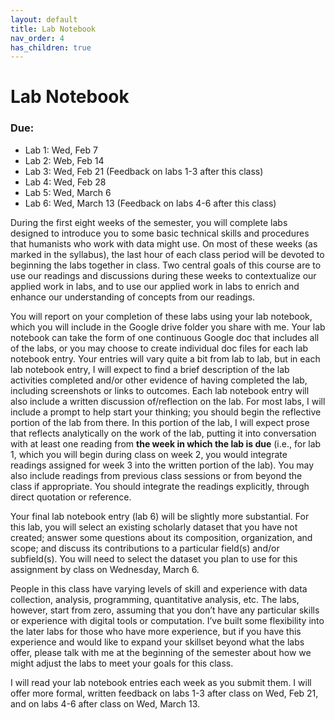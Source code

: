 ```yaml
---
layout: default
title: Lab Notebook
nav_order: 4
has_children: true
---
```

# Lab Notebook
### Due:
- Lab 1: Wed, Feb 7
- Lab 2: Web, Feb 14
- Lab 3: Wed, Feb 21 (Feedback on labs 1-3 after this class)
- Lab 4: Wed, Feb 28
- Lab 5: Wed, March 6
- Lab 6: Wed, March 13 (Feedback on labs 4-6 after this class)

During the first eight weeks of the semester, you will complete labs designed to introduce you to some basic technical skills and procedures that humanists who work with data might use. On most of these weeks (as marked in the syllabus), the last hour of each class period will be devoted to beginning the labs together in class. Two central goals of this course are to use our readings and discussions during these weeks to contextualize our applied work in labs, and to use our applied work in labs to enrich and enhance our understanding of concepts from our readings.

You will report on your completion of these labs using your lab notebook, which you will include in the Google drive folder you share with me. Your lab notebook can take the form of one continuous Google doc that includes all of the labs, or you may choose to create individual doc files for each lab notebook entry. Your entries will vary quite a bit from lab to lab, but in each lab notebook entry, I will expect to find a brief description of the lab activities completed and/or other evidence of having completed the lab, including screenshots or links to outcomes. Each lab notebook entry will also include a written discussion of/reflection on the lab. For most labs, I will include a prompt to help start your thinking; you should begin the reflective portion of the lab from there. In this portion of the lab, I will expect prose that reflects analytically on the work of the lab, putting it into conversation with at least one reading from **the week in which the lab is due** (i.e., for lab 1, which you will begin during class on week 2, you would integrate readings assigned for week 3 into the written portion of the lab). You may also include readings from previous class sessions or from beyond the class if appropriate. You should integrate the readings explicitly, through direct quotation or reference.

Your final lab notebook entry (lab 6) will be slightly more substantial. For this lab, you will select an existing scholarly dataset that you have not created; answer some questions about its composition, organization, and scope; and discuss its contributions to a particular field(s) and/or subfield(s). You will need to select the dataset you plan to use for this assignment by class on Wednesday, March 6.

People in this class have varying levels of skill and experience with data collection, analysis, programming, quantitative analysis, etc. The labs, however, start from zero, assuming that you don’t have any particular skills or experience with digital tools or computation. I’ve built some flexibility into the later labs for those who have more experience, but if you have this experience and would like to expand your skillset beyond what the labs offer, please talk with me at the beginning of the semester about how we might adjust the labs to meet your goals for this class.

I will read your lab notebook entries each week as you submit them. I will offer more formal, written feedback on labs 1-3 after class on Wed, Feb 21, and on labs 4-6 after class on Wed, March 13.
